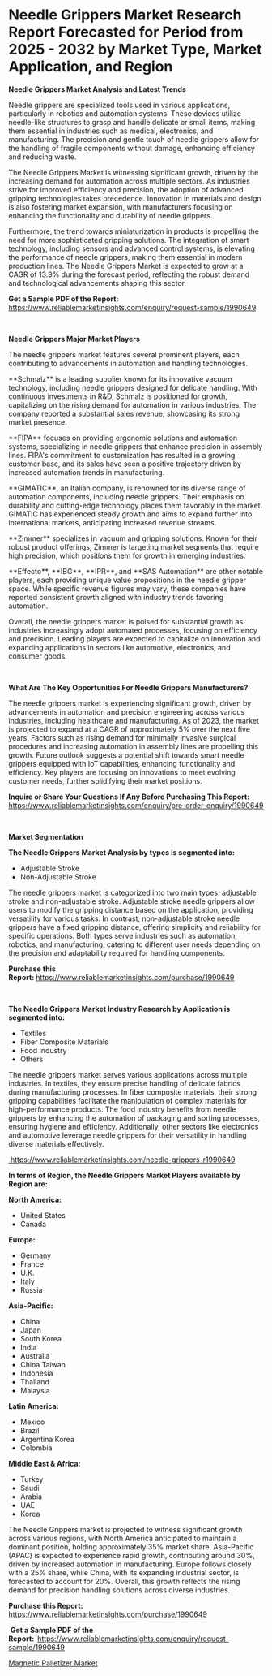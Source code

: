 <p><h1>Needle Grippers Market Research Report Forecasted for Period from 2025 -  2032 by Market Type, Market Application, and Region</h1></p><p><strong>Needle Grippers Market Analysis and Latest Trends</strong></p>
<p><p>Needle grippers are specialized tools used in various applications, particularly in robotics and automation systems. These devices utilize needle-like structures to grasp and handle delicate or small items, making them essential in industries such as medical, electronics, and manufacturing. The precision and gentle touch of needle grippers allow for the handling of fragile components without damage, enhancing efficiency and reducing waste.</p><p>The Needle Grippers Market is witnessing significant growth, driven by the increasing demand for automation across multiple sectors. As industries strive for improved efficiency and precision, the adoption of advanced gripping technologies takes precedence. Innovation in materials and design is also fostering market expansion, with manufacturers focusing on enhancing the functionality and durability of needle grippers.</p><p>Furthermore, the trend towards miniaturization in products is propelling the need for more sophisticated gripping solutions. The integration of smart technology, including sensors and advanced control systems, is elevating the performance of needle grippers, making them essential in modern production lines. The Needle Grippers Market is expected to grow at a CAGR of 13.9% during the forecast period, reflecting the robust demand and technological advancements shaping this sector.</p></p>
<p><strong>Get a Sample PDF of the Report:&nbsp;</strong> <a href="https://www.reliablemarketinsights.com/enquiry/request-sample/1990649?utm_campaign=3005&utm_medium=2&utm_source=Github&utm_content=ia&utm_term=08042025&utm_id=needle-grippers">https://www.reliablemarketinsights.com/enquiry/request-sample/1990649</a></p>
<p>&nbsp;</p>
<p><strong>Needle Grippers Major Market Players</strong></p>
<p><p>The needle grippers market features several prominent players, each contributing to advancements in automation and handling technologies. </p><p>**Schmalz** is a leading supplier known for its innovative vacuum technology, including needle grippers designed for delicate handling. With continuous investments in R&D, Schmalz is positioned for growth, capitalizing on the rising demand for automation in various industries. The company reported a substantial sales revenue, showcasing its strong market presence.</p><p>**FIPA** focuses on providing ergonomic solutions and automation systems, specializing in needle grippers that enhance precision in assembly lines. FIPA's commitment to customization has resulted in a growing customer base, and its sales have seen a positive trajectory driven by increased automation trends in manufacturing.</p><p>**GIMATIC**, an Italian company, is renowned for its diverse range of automation components, including needle grippers. Their emphasis on durability and cutting-edge technology places them favorably in the market. GIMATIC has experienced steady growth and aims to expand further into international markets, anticipating increased revenue streams.</p><p>**Zimmer** specializes in vacuum and gripping solutions. Known for their robust product offerings, Zimmer is targeting market segments that require high precision, which positions them for growth in emerging industries.</p><p>**Effecto**, **IBG**, **IPR**, and **SAS Automation** are other notable players, each providing unique value propositions in the needle gripper space. While specific revenue figures may vary, these companies have reported consistent growth aligned with industry trends favoring automation. </p><p>Overall, the needle grippers market is poised for substantial growth as industries increasingly adopt automated processes, focusing on efficiency and precision. Leading players are expected to capitalize on innovation and expanding applications in sectors like automotive, electronics, and consumer goods.</p></p>
<p>&nbsp;</p>
<p><strong>What Are The Key Opportunities For Needle Grippers Manufacturers?</strong></p>
<p><p>The needle grippers market is experiencing significant growth, driven by advancements in automation and precision engineering across various industries, including healthcare and manufacturing. As of 2023, the market is projected to expand at a CAGR of approximately 5% over the next five years. Factors such as rising demand for minimally invasive surgical procedures and increasing automation in assembly lines are propelling this growth. Future outlook suggests a potential shift towards smart needle grippers equipped with IoT capabilities, enhancing functionality and efficiency. Key players are focusing on innovations to meet evolving customer needs, further solidifying their market positions.</p></p>
<p><strong>Inquire or Share Your Questions If Any Before Purchasing This Report:</strong> <a href="https://www.reliablemarketinsights.com/enquiry/pre-order-enquiry/1990649?utm_campaign=3005&utm_medium=2&utm_source=Github&utm_content=ia&utm_term=08042025&utm_id=needle-grippers">https://www.reliablemarketinsights.com/enquiry/pre-order-enquiry/1990649</a></p>
<p>&nbsp;</p>
<p><strong>Market Segmentation</strong></p>
<p><strong>The Needle Grippers Market Analysis by types is segmented into:</strong></p>
<p><ul><li>Adjustable Stroke</li><li>Non-Adjustable Stroke</li></ul></p>
<p><p>The needle grippers market is categorized into two main types: adjustable stroke and non-adjustable stroke. Adjustable stroke needle grippers allow users to modify the gripping distance based on the application, providing versatility for various tasks. In contrast, non-adjustable stroke needle grippers have a fixed gripping distance, offering simplicity and reliability for specific operations. Both types serve industries such as automation, robotics, and manufacturing, catering to different user needs depending on the precision and adaptability required for handling components.</p></p>
<p><strong>Purchase this Report:&nbsp;</strong><a href="https://www.reliablemarketinsights.com/purchase/1990649?utm_campaign=3005&utm_medium=2&utm_source=Github&utm_content=ia&utm_term=08042025&utm_id=needle-grippers">https://www.reliablemarketinsights.com/purchase/1990649</a></p>
<p>&nbsp;</p>
<p><strong>The Needle Grippers Market Industry Research by Application is segmented into:</strong></p>
<p><ul><li>Textiles</li><li>Fiber Composite Materials</li><li>Food Industry</li><li>Others</li></ul></p>
<p><p>The needle grippers market serves various applications across multiple industries. In textiles, they ensure precise handling of delicate fabrics during manufacturing processes. In fiber composite materials, their strong gripping capabilities facilitate the manipulation of complex materials for high-performance products. The food industry benefits from needle grippers by enhancing the automation of packaging and sorting processes, ensuring hygiene and efficiency. Additionally, other sectors like electronics and automotive leverage needle grippers for their versatility in handling diverse materials effectively.</p></p>
<p><a href="https://www.reliablemarketinsights.com/needle-grippers-r1990649?utm_campaign=3005&utm_medium=2&utm_source=Github&utm_content=ia&utm_term=08042025&utm_id=needle-grippers">&nbsp;https://www.reliablemarketinsights.com/needle-grippers-r1990649</a></p>
<p><strong>In terms of Region, the Needle Grippers Market Players available by Region are:</strong></p>
<p>
    <p> <strong> North America: </strong>
        <ul>
            <li>United States</li>
            <li>Canada</li>
        </ul>
        </p> 
    <p> <strong> Europe: </strong>
        <ul>
            <li>Germany</li>
            <li>France</li>
            <li>U.K.</li>
            <li>Italy</li>
            <li>Russia</li>
        </ul>
        </p> 
    <p> <strong> Asia-Pacific: </strong>
        <ul>
            <li>China</li>
            <li>Japan</li>
            <li>South Korea</li>
            <li>India</li>
            <li>Australia</li>
            <li>China Taiwan</li>
            <li>Indonesia</li>
            <li>Thailand</li>
            <li>Malaysia</li>
        </ul>
        </p> 
    <p> <strong> Latin America: </strong>
        <ul>
            <li>Mexico</li>
            <li>Brazil</li>
            <li>Argentina Korea</li>
            <li>Colombia</li>
        </ul>
        </p> 
    <p> <strong> Middle East & Africa: </strong>
        <ul>
            <li>Turkey</li>
            <li>Saudi</li>
            <li>Arabia</li>
            <li>UAE</li>
            <li>Korea</li>
        </ul>
    </p>
    </p>
<p><p>The Needle Grippers market is projected to witness significant growth across various regions, with North America anticipated to maintain a dominant position, holding approximately 35% market share. Asia-Pacific (APAC) is expected to experience rapid growth, contributing around 30%, driven by increased automation in manufacturing. Europe follows closely with a 25% share, while China, with its expanding industrial sector, is forecasted to account for 20%. Overall, this growth reflects the rising demand for precision handling solutions across diverse industries.</p></p>
<p><strong>Purchase this Report: </strong><a href="https://www.reliablemarketinsights.com/purchase/1990649?utm_campaign=3005&utm_medium=2&utm_source=Github&utm_content=ia&utm_term=08042025&utm_id=needle-grippers">https://www.reliablemarketinsights.com/purchase/1990649</a></p>
<p>&nbsp;<strong>Get a Sample PDF of the Report:&nbsp;&nbsp;</strong><a href="https://www.reliablemarketinsights.com/enquiry/request-sample/1990649?utm_campaign=3005&utm_medium=2&utm_source=Github&utm_content=ia&utm_term=08042025&utm_id=needle-grippers">https://www.reliablemarketinsights.com/enquiry/request-sample/1990649</a></p>
<p><strong></strong></p>
<p><p><a href="https://github.com/zanoligarav/Market-Research-Report-List-1/blob/main/magnetic-palletizer-market.md?utm_campaign=3005&utm_medium=2&utm_source=Github&utm_content=ia&utm_term=08042025&utm_id=needle-grippers">Magnetic Palletizer Market</a></p></p>